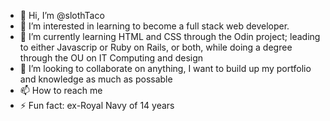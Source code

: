 - 👋 Hi, I’m @slothTaco
- 👀 I’m interested in learning to become a full stack web developer.
- 🌱 I’m currently learning HTML and CSS through the Odin project; leading to either Javascrip or Ruby on Rails, or both, while doing a degree through the OU on IT Computing and design
- 💞️ I’m looking to collaborate on anything, I want to build up my portfolio and knowledge as much as possable 
- 📫 How to reach me 
- ⚡ Fun fact: ex-Royal Navy of 14 years 

<!---
slothTaco/slothTaco is a ✨ special ✨ repository because its `README.md` (this file) appears on your GitHub profile.
You can click the Preview link to take a look at your changes.
--->
